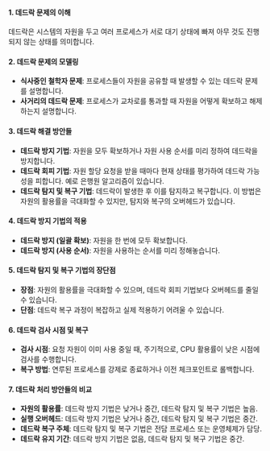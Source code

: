 
#### 1. 데드락 문제의 이해

데드락은 시스템의 자원을 두고 여러 프로세스가 서로 대기 상태에 빠져 아무 것도 진행되지 않는 상태를 의미합니다.

#### 2. 데드락 문제의 모델링

- **식사중인 철학자 문제**: 프로세스들이 자원을 공유할 때 발생할 수 있는 데드락 문제를 설명합니다.
- **사거리의 데드락 문제**: 프로세스가 교차로를 통과할 때 자원을 어떻게 확보하고 해제하는지 설명합니다.

#### 3. 데드락 해결 방안들

- **데드락 방지 기법**: 자원을 모두 확보하거나 자원 사용 순서를 미리 정하여 데드락을 방지합니다.
- **데드락 회피 기법**: 자원 할당 요청을 받을 때마다 현재 상태를 평가하여 데드락 가능성을 피합니다. 예로 은행원 알고리즘이 있습니다.
- **데드락 탐지 및 복구 기법**: 데드락이 발생한 후 이를 탐지하고 복구합니다. 이 방법은 자원의 활용률을 극대화할 수 있지만, 탐지와 복구의 오버헤드가 있습니다.

#### 4. 데드락 방지 기법의 적용

- **데드락 방지 (일괄 확보)**: 자원을 한 번에 모두 확보합니다.
- **데드락 방지 (사용 순서)**: 자원을 사용하는 순서를 미리 정해놓습니다.

#### 5. 데드락 탐지 및 복구 기법의 장단점

- **장점**: 자원의 활용률을 극대화할 수 있으며, 데드락 회피 기법보다 오버헤드를 줄일 수 있습니다.
- **단점**: 데드락 복구 과정이 복잡하고 실제 적용하기 어려울 수 있습니다.

#### 6. 데드락 검사 시점 및 복구

- **검사 시점**: 요청 자원이 이미 사용 중일 때, 주기적으로, CPU 활용률이 낮은 시점에 검사를 수행합니다.
- **복구 방법**: 연루된 프로세스를 강제로 종료하거나 이전 체크포인트로 롤백합니다.

#### 7. 데드락 처리 방안들의 비교

- **자원의 활용률**: 데드락 방지 기법은 낮거나 중간, 데드락 탐지 및 복구 기법은 높음.
- **실행 오버헤드**: 데드락 방지 기법은 낮거나 중간, 데드락 탐지 및 복구 기법은 중간.
- **데드락 복구 주체**: 데드락 탐지 및 복구 기법은 전담 프로세스 또는 운영체제가 담당.
- **데드락 유지 기간**: 데드락 방지 기법은 없음, 데드락 탐지 및 복구 기법은 중간.